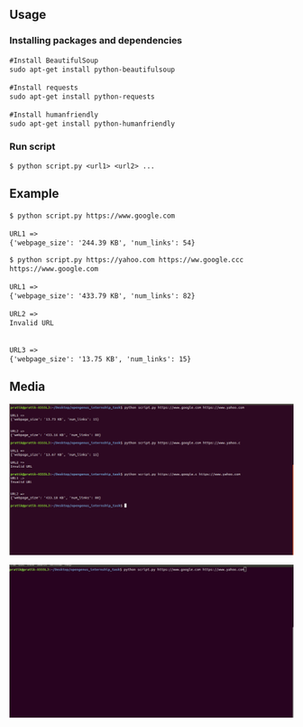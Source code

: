 ## Usage

### Installing packages and dependencies

```
#Install BeautifulSoup
sudo apt-get install python-beautifulsoup

#Install requests
sudo apt-get install python-requests

#Install humanfriendly
sudo apt-get install python-humanfriendly
```
### Run script

```
$ python script.py <url1> <url2> ...
```
## Example

```
$ python script.py https://www.google.com

URL1 =>
{'webpage_size': '244.39 KB', 'num_links': 54}
```
```
$ python script.py https://yahoo.com https://ww.google.ccc https://www.google.com

URL1 =>
{'webpage_size': '433.79 KB', 'num_links': 82}

URL2 =>
Invalid URL


URL3 =>
{'webpage_size': '13.75 KB', 'num_links': 15}

```
## Media

![](screenshot.png)

![](recording.gif)
